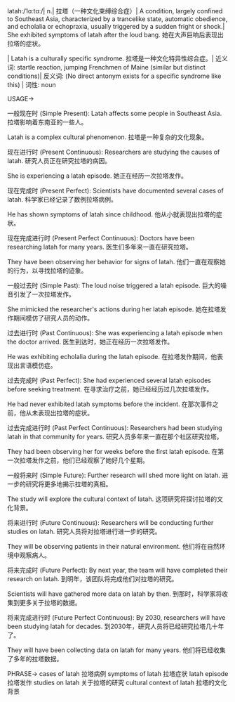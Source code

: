 latah:/ˈlɑːtɑː/| n.| 拉塔（一种文化束缚综合症）| A condition, largely confined to Southeast Asia, characterized by a trancelike state, automatic obedience, and echolalia or echopraxia, usually triggered by a sudden fright or shock.|  She exhibited symptoms of latah after the loud bang. 她在大声巨响后表现出拉塔的症状。

|  Latah is a culturally specific syndrome. 拉塔是一种文化特异性综合症。| 近义词:  startle reaction, jumping Frenchmen of Maine (similar but distinct conditions)| 反义词:  (No direct antonym exists for a specific syndrome like this) | 词性: noun


USAGE->

一般现在时 (Simple Present):
Latah affects some people in Southeast Asia.  拉塔影响着东南亚的一些人。

Latah is a complex cultural phenomenon. 拉塔是一种复杂的文化现象。


现在进行时 (Present Continuous):
Researchers are studying the causes of latah. 研究人员正在研究拉塔的病因。

She is experiencing a latah episode. 她正在经历一次拉塔发作。


现在完成时 (Present Perfect):
Scientists have documented several cases of latah. 科学家已经记录了数例拉塔病例。

He has shown symptoms of latah since childhood. 他从小就表现出拉塔的症状。


现在完成进行时 (Present Perfect Continuous):
Doctors have been researching latah for many years.  医生们多年来一直在研究拉塔。

They have been observing her behavior for signs of latah. 他们一直在观察她的行为，以寻找拉塔的迹象。


一般过去时 (Simple Past):
The loud noise triggered a latah episode. 巨大的噪音引发了一次拉塔发作。

She mimicked the researcher's actions during her latah episode.  她在拉塔发作期间模仿了研究人员的动作。


过去进行时 (Past Continuous):
She was experiencing a latah episode when the doctor arrived. 医生到达时，她正在经历一次拉塔发作。

He was exhibiting echolalia during the latah episode.  在拉塔发作期间，他表现出言语模仿症。


过去完成时 (Past Perfect):
She had experienced several latah episodes before seeking treatment. 在寻求治疗之前，她已经经历过几次拉塔发作。

He had never exhibited latah symptoms before the incident. 在那次事件之前，他从未表现出拉塔的症状。


过去完成进行时 (Past Perfect Continuous):
Researchers had been studying latah in that community for years. 研究人员多年来一直在那个社区研究拉塔。

They had been observing her for weeks before the first latah episode. 在第一次拉塔发作之前，他们已经观察了她好几个星期。


一般将来时 (Simple Future):
Further research will shed more light on latah.  进一步的研究将更多地揭示拉塔的真相。

The study will explore the cultural context of latah. 这项研究将探讨拉塔的文化背景。



将来进行时 (Future Continuous):
Researchers will be conducting further studies on latah. 研究人员将对拉塔进行进一步的研究。

They will be observing patients in their natural environment.  他们将在自然环境中观察病人。


将来完成时 (Future Perfect):
By next year, the team will have completed their research on latah. 到明年，该团队将完成他们对拉塔的研究。

Scientists will have gathered more data on latah by then. 到那时，科学家将收集到更多关于拉塔的数据。


将来完成进行时 (Future Perfect Continuous):
By 2030, researchers will have been studying latah for decades. 到2030年，研究人员将已经研究拉塔几十年了。

They will have been collecting data on latah for many years.  他们将已经收集了多年的拉塔数据。


PHRASE->
cases of latah 拉塔病例
symptoms of latah 拉塔症状
latah episode 拉塔发作
studies on latah 关于拉塔的研究
cultural context of latah 拉塔的文化背景
